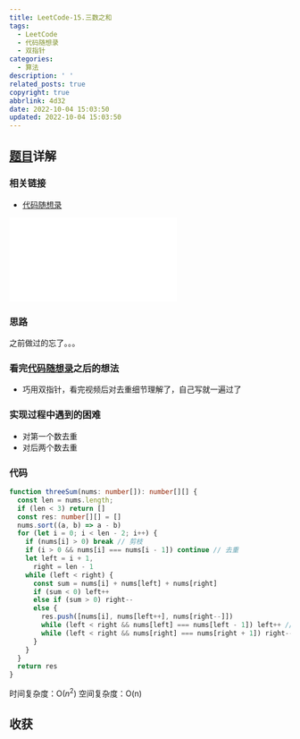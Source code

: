 ```yaml
---
title: LeetCode-15.三数之和
tags:
  - LeetCode
  - 代码随想录
  - 双指针
categories:
  - 算法
description: ' '
related_posts: true
copyright: true
abbrlink: 4d32
date: 2022-10-04 15:03:50
updated: 2022-10-04 15:03:50
---
```


## [题目](https://leetcode.cn/problems/3sum/)详解

### 相关链接

- [代码随想录](https://programmercarl.com/0015.三数之和.html)

<iframe class="iframe_video" src="//player.bilibili.com/player.html?aid=941244988&bvid=BV1GW4y127qo&cid=780823635&page=1" scrolling="no" border="0" frameborder="no" framespacing="0" allowfullscreen="true"> </iframe>

### 思路

之前做过的忘了。。。

### 看完[代码随想录](https://programmercarl.com/0015.三数之和.html)之后的想法

- 巧用双指针，看完视频后对去重细节理解了，自己写就一遍过了

### 实现过程中遇到的困难

- 对第一个数去重
- 对后两个数去重

### 代码

```ts TypeScript
function threeSum(nums: number[]): number[][] {
  const len = nums.length;
  if (len < 3) return []
  const res: number[][] = []
  nums.sort((a, b) => a - b)
  for (let i = 0; i < len - 2; i++) {
    if (nums[i] > 0) break // 剪枝
    if (i > 0 && nums[i] === nums[i - 1]) continue // 去重
    let left = i + 1,
      right = len - 1
    while (left < right) {
      const sum = nums[i] + nums[left] + nums[right]
      if (sum < 0) left++
      else if (sum > 0) right--
      else {
        res.push([nums[i], nums[left++], nums[right--]])
        while (left < right && nums[left] === nums[left - 1]) left++ // 去重
        while (left < right && nums[right] === nums[right + 1]) right-- // 去重
      }
    }
  }
  return res
}
```

时间复杂度：O($n^2$)
空间复杂度：O(n)

## 收获
